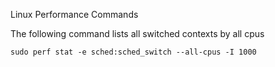 Linux Performance Commands

The following command lists all switched contexts by all cpus
```
sudo perf stat -e sched:sched_switch --all-cpus -I 1000
```
